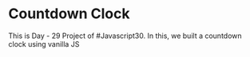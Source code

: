 # Countdown Clock
 This is Day - 29 Project of #Javascript30. In this, we built a countdown clock using vanilla JS

